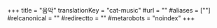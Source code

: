 +++
title = "음악"
translationKey = "cat-music"
#url = ""
#aliases = [""]
#relcanonical = ""
#redirectto = ""
#metarobots = "noindex"
+++
